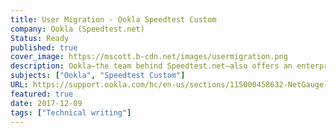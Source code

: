 ```yaml
---
title: User Migration - Ookla Speedtest Custom
company: Ookla (Speedtest.net)
Status: Ready
published: true
cover_image: https://mscott.b-cdn.net/images/usermigration.png
description: Ookla—the team behind Speedtest.net—also offers an enterprise version of their flagship software used to measure network performance between a client and server. During the transition from legacy Flash protocols to new HTML5/JavaScript APIs, I lead a small team of technical service contractors to assist with the increased workload from the transition.
subjects: ["Ookla", "Speedtest Custom"]
URL: https://support.ookla.com/hc/en-us/sections/115000458632-NetGauge-Migration
featured: true
date: 2017-12-09
tags: ["Technical writing"]
---
```


<!-- @format -->
